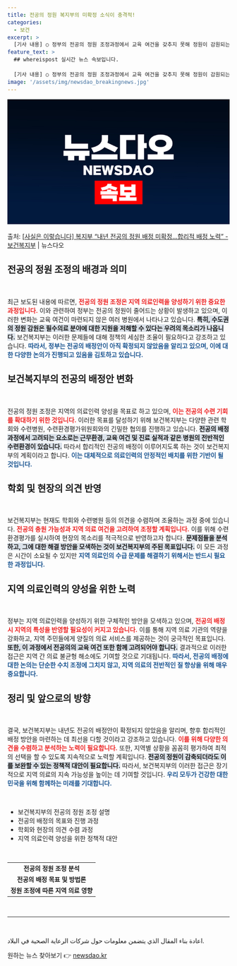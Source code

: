 ```yaml
---
title: 전공의 정원 복지부의 미확정 소식이 충격적!
categories:
  - 보건
excerpt: >
  [기사 내용] ○ 정부의 전공의 정원 조정과정에서 교육 여건을 갖추지 못해 정원이 감원되는 병원이 속출하고 …
feature_text: >
  ## whereispost 실시간 뉴스 속보입니다.

  [기사 내용] ○ 정부의 전공의 정원 조정과정에서 교육 여건을 갖추지 못해 정원이 감원되는 병원이 속출하고 …
image: '/assets/img/newsdao_breakingnews.jpg'
---
```


![뉴스다오 속보](/assets/img/newsdao_breakingnews.jpg)

<p>출처: <a href="https://newsdao.kr/2233" rel="dofollow">[사실은 이렇습니다] 복지부 “내년 전공의 정원 배정 미확정…합리적 배정 노력” - 보건복지부</a> | 뉴스다오</p>

<h2 data-ke-size="size26">전공의 정원 조정의 배경과 의미</h2>

<p data-ke-size="size16">&nbsp;</p>  
최근 보도된 내용에 따르면, <b><span style="color: #ee2323;">전공의 정원 조정은 지역 의료인력을 양성하기 위한 중요한 과정입니다.</span></b> 이와 관련하여 정부는 전공의 정원이 줄어드는 상황이 발생하고 있으며, 이러한 변화는 교육 여건이 마련되지 않은 여러 병원에서 나타나고 있습니다. <b><span style="background-color: #21538527;">특히, 수도권의 정원 감원은 필수의료 분야에 대한 지원을 저해할 수 있다는 우려의 목소리가 나옵니다.</span></b> 보건복지부는 이러한 문제들에 대해 정책의 세심한 조율이 필요하다고 강조하고 있습니다. <b><span style="color: #1a5490;">따라서, 정부는 전공의 배정안이 아직 확정되지 않았음을 알리고 있으며, 이에 대한 다양한 논의가 진행되고 있음을 김토하고 있습니다.</span></b>

<h2 data-ke-size="size26">보건복지부의 전공의 배정안 변화</h2>

<p data-ke-size="size16">&nbsp;</p>  
전공의 정원 조정은 지역의 의료인력 양성을 목표로 하고 있으며, <b><span style="color: #ee2323;">이는 전공의 수련 기회를 확대하기 위한 것입니다.</span></b> 이러한 목표를 달성하기 위해 보건복지부는 다양한 관련 학회와 수련병원, 수련환경평가위원회와의 긴밀한 협의를 진행하고 있습니다. <b><span style="background-color: #21538527;">전공의 배정 과정에서 고려되는 요소로는 근무환경, 교육 여건 및 진료 실적과 같은 병원의 전반적인 수련환경이 있습니다.</span></b> 따라서 합리적인 전공의 배정이 이루어지도록 하는 것이 보건복지부의 계획이라고 합니다. <b><span style="color: #1a5490;">이는 대체적으로 의료인력의 안정적인 배치를 위한 기반이 될 것입니다.</span></b>

<h2 data-ke-size="size26">학회 및 현장의 의견 반영</h2>

<p data-ke-size="size16">&nbsp;</p>  
보건복지부는 현재도 학회와 수련병원 등의 의견을 수렴하며 조율하는 과정 중에 있습니다. <b><span style="color: #ee2323;">전공의 충원 가능성과 지역 의료 여건을 고려하여 조정할 계획입니다.</span></b> 이를 위해 수련환경평가를 실시하여 현장의 목소리를 적극적으로 반영하고자 합니다. <b><span style="background-color: #21538527;"> 문제점들을 분석하고, 그에 대한 해결 방안을 모색하는 것이 보건복지부의 주된 목표입니다.</span></b> 이 모든 과정은 시간이 소요될 수 있지만 <b><span style="color: #1a5490;">지역 의료인의 수급 문제를 해결하기 위해서는 반드시 필요한 과정입니다.</span></b>

<h2 data-ke-size="size26">지역 의료인력의 양성을 위한 노력</h2>

<p data-ke-size="size16">&nbsp;</p>  
정부는 지역 의료인력을 양성하기 위한 구체적인 방안을 모색하고 있으며, <b><span style="color: #ee2323;">전공의 배정 시 지역의 특성을 반영할 필요성이 커지고 있습니다.</span></b> 이를 통해 지역 의료 기관의 역량을 강화하고, 지역 주민들에게 양질의 의료 서비스를 제공하는 것이 궁극적인 목표입니다. <b><span style="background-color: #21538527;">또한, 이 과정에서 전공의의 교육 여건 또한 함께 고려되어야 합니다.</span></b> 결과적으로 이러한 접근은 지역 간 의료 불균형 해소에도 기여할 것으로 기대됩니다. <b><span style="color: #1a5490;">따라서, 전공의 배정에 대한 논의는 단순한 수치 조정에 그치지 않고, 지역 의료의 전반적인 질 향상을 위해 매우 중요합니다.</span></b>

<h2 data-ke-size="size26">정리 및 앞으로의 방향</h2>

<p data-ke-size="size16">&nbsp;</p>  
결국, 보건복지부는 내년도 전공의 배정안이 확정되지 않았음을 알리며, 향후 합리적인 배정 방안을 마련하는 데 최선을 다할 것이라고 강조하고 있습니다. <b><span style="color: #ee2323;">이를 위해 다양한 의견을 수렴하고 분석하는 노력이 필요합니다.</span></b> 또한, 지역별 상황을 꼼꼼히 평가하여 최적의 선택을 할 수 있도록 지속적으로 노력할 계획입니다. <b><span style="background-color: #21538527;">전공의 정원이 감축되더라도 이를 보완할 수 있는 정책적 대안이 필요합니다.</span></b> 따라서, 보건복지부의 이러한 접근은 장기적으로 지역 의료의 지속 가능성을 높이는 데 기여할 것입니다. <b><span style="color: #1a5490;">우리 모두가 건강한 대한민국을 위해 함께하는 미래를 기대합니다.</span></b>

<p data-ke-size="size16">&nbsp;</p>  
<ul>
    <li>보건복지부의 전공의 정원 조정 설명</li>
    <li>전공의 배정의 목표와 진행 과정</li>
    <li>학회와 현장의 의견 수렴 과정</li>
    <li>지역 의료인력 양성을 위한 정책적 대안</li>
</ul>

<p data-ke-size="size16">&nbsp;</p>  
<table>
    <tr>
        <td style="text-align: center; height: 17px;"><b>전공의 정원 조정 분석</b></td>
    </tr>
    <tr>
        <td style="text-align: center; height: 17px;"><b>전공의 배정 목표 및 방법론</b></td>
    </tr>
    <tr>
        <td style="text-align: center; height: 17px;"><b>정원 조정에 따른 지역 의료 영향</b></td>
    </tr>
</table>

<p data-ke-size="size16">&nbsp;</p>  
<hr />
<p data-ke-size="size16">&nbsp;</p>  
اعادة بناء المقال الذي يتضمن معلومات حول شركات الرعاية الصحية في البلاد.  

원하는 뉴스 찾아보기 👉 <a href="https://newsdao.kr" rel="dofollow">newsdao.kr</a>


